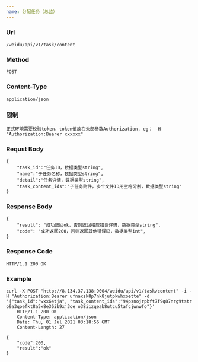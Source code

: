 ```yaml
---
name: 分配任务（总监）
---
```

    
### Url
    /weidu/api/v1/task/content

### Method
    POST

### Content-Type
    application/json      

### 限制
    正式环境需要校验token，token值放在头部参数Authorization, eg： -H "Authorization:Bearer xxxxxx"

### Requst Body

    {
        "task_id":"任务ID，数据类型string",
        "name":"子任务名称，数据类型string",
        "detail":"任务详情，数据类型string",
        "task_content_ids":"子任务附件，多个文件ID用空格分割，数据类型string"
    }


### Response Body
    {
        "result": "成功返回ok，否则返回相应错误详情，数据类型string",
        "code": "成功返回200，否则返回其他错误码，数据类型int",
    }

### Response Code
    HTTP/1.1 200 OK

### Example

    curl -X POST "http://8.134.37.138:9004/weidu/api/v1/task/content" -i -H "Authorization:Bearer ufnaxsk8p7nk8jutpkwhxoette" -d '{"task_id":"wxx64tja", "task_content_ids":"94psnojrpbft7f9q87nrg9tstr o9a3qoefkt8a5x8e36ib9xj3oe o38iizqeab8utcu5tafcjwnwfo"}'
        HTTP/1.1 200 OK
        Content-Type: application/json
        Date: Thu, 01 Jul 2021 03:18:56 GMT
        Content-Length: 27

    {
        "code":200,
        "result":"ok"
    }